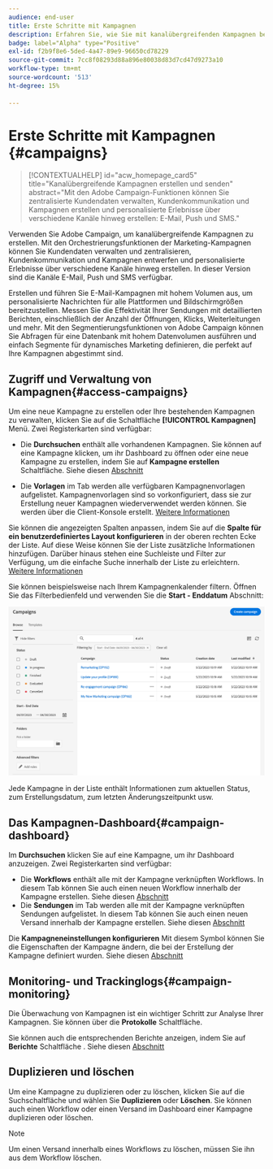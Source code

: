 ```yaml
---
audience: end-user
title: Erste Schritte mit Kampagnen
description: Erfahren Sie, wie Sie mit kanalübergreifenden Kampagnen beginnen
badge: label="Alpha" type="Positive"
exl-id: f2b9f8e6-5ded-4a47-89e9-96650cd78229
source-git-commit: 7cc8f08293d88a896e80038d83d7cd47d9273a10
workflow-type: tm+mt
source-wordcount: '513'
ht-degree: 15%

---
```



# Erste Schritte mit Kampagnen {#campaigns}

>[!CONTEXTUALHELP]
>id="acw_homepage_card5"
>title="Kanalübergreifende Kampagnen erstellen und senden"
>abstract="Mit den Adobe Campaign-Funktionen können Sie zentralisierte Kundendaten verwalten, Kundenkommunikation und Kampagnen erstellen und personalisierte Erlebnisse über verschiedene Kanäle hinweg erstellen: E-Mail, Push und SMS."

Verwenden Sie Adobe Campaign, um kanalübergreifende Kampagnen zu erstellen. Mit den Orchestrierungsfunktionen der Marketing-Kampagnen können Sie Kundendaten verwalten und zentralisieren, Kundenkommunikation und Kampagnen entwerfen und personalisierte Erlebnisse über verschiedene Kanäle hinweg erstellen. In dieser Version sind die Kanäle E-Mail, Push und SMS verfügbar.

Erstellen und führen Sie E-Mail-Kampagnen mit hohem Volumen aus, um personalisierte Nachrichten für alle Plattformen und Bildschirmgrößen bereitzustellen.
Messen Sie die Effektivität Ihrer Sendungen mit detaillierten Berichten, einschließlich der Anzahl der Öffnungen, Klicks, Weiterleitungen und mehr. Mit den Segmentierungsfunktionen von Adobe Campaign können Sie Abfragen für eine Datenbank mit hohem Datenvolumen ausführen und einfach Segmente für dynamisches Marketing definieren, die perfekt auf Ihre Kampagnen abgestimmt sind.

<!--
Get Started with campaigns
Adobe Campaign offers a set of solutions that help you personalize and deliver campaigns across all of your online and offline channels. You can create, configure, execute and analyze marketing campaigns. All marketing campaigns can be managed from a unified control center. Discover how to browse and create marketing campaigns in this section.

Campaigns include actions (deliveries) and processes (importing or extracting files), as well as resources (marketing documents, delivery outlines). They are used in marketing campaigns. Campaigns are part of a program, and programs are included in a campaign plan.
-->

## Zugriff und Verwaltung von Kampagnen{#access-campaigns}

Um eine neue Kampagne zu erstellen oder Ihre bestehenden Kampagnen zu verwalten, klicken Sie auf die Schaltfläche **[!UICONTROL Kampagnen]** Menü. Zwei Registerkarten sind verfügbar:

* Die **Durchsuchen** enthält alle vorhandenen Kampagnen. Sie können auf eine Kampagne klicken, um ihr Dashboard zu öffnen oder eine neue Kampagne zu erstellen, indem Sie auf **Kampagne erstellen** Schaltfläche. Siehe diesen [Abschnitt](create-campaigns.md#create-campaigns)

* Die **Vorlagen** im Tab werden alle verfügbaren Kampagnenvorlagen aufgelistet. Kampagnenvorlagen sind so vorkonfiguriert, dass sie zur Erstellung neuer Kampagnen wiederverwendet werden können. Sie werden über die Client-Konsole erstellt. [Weitere Informationen](https://experienceleague.adobe.com/docs/campaign/automation/campaign-orchestration/marketing-campaign-templates.html?lang=de)

Sie können die angezeigten Spalten anpassen, indem Sie auf die **Spalte für ein benutzerdefiniertes Layout konfigurieren** in der oberen rechten Ecke der Liste. Auf diese Weise können Sie der Liste zusätzliche Informationen hinzufügen. Darüber hinaus stehen eine Suchleiste und Filter zur Verfügung, um die einfache Suche innerhalb der Liste zu erleichtern. [Weitere Informationen](../get-started/user-interface.md#list-screens)

Sie können beispielsweise nach Ihrem Kampagnenkalender filtern. Öffnen Sie das Filterbedienfeld und verwenden Sie die **Start - Enddatum** Abschnitt:

![Liste der Kampagnen](assets/campaign-filter-on-dates.png)

Jede Kampagne in der Liste enthält Informationen zum aktuellen Status, zum Erstellungsdatum, zum letzten Änderungszeitpunkt usw.

## Das Kampagnen-Dashboard{#campaign-dashboard}

Im **Durchsuchen** klicken Sie auf eine Kampagne, um ihr Dashboard anzuzeigen. Zwei Registerkarten sind verfügbar:

* Die **Workflows** enthält alle mit der Kampagne verknüpften Workflows. In diesem Tab können Sie auch einen neuen Workflow innerhalb der Kampagne erstellen. Siehe diesen [Abschnitt](create-campaigns.md#create-campaigns)
* Die **Sendungen** im Tab werden alle mit der Kampagne verknüpften Sendungen aufgelistet. In diesem Tab können Sie auch einen neuen Versand innerhalb der Kampagne erstellen. Siehe diesen [Abschnitt](create-campaigns.md#create-campaigns)

Die **Kampagneneinstellungen konfigurieren** Mit diesem Symbol können Sie die Eigenschaften der Kampagne ändern, die bei der Erstellung der Kampagne definiert wurden. Siehe diesen [Abschnitt](create-campaigns.md#create-campaigns)

## Monitoring- und Trackinglogs{#campaign-monitoring}

Die Überwachung von Kampagnen ist ein wichtiger Schritt zur Analyse Ihrer Kampagnen. Sie können über die **Protokolle** Schaltfläche.

Sie können auch die entsprechenden Berichte anzeigen, indem Sie auf **Berichte** Schaltfläche . Siehe diesen [Abschnitt](../reporting/campaign-reports.md)

## Duplizieren und löschen

Um eine Kampagne zu duplizieren oder zu löschen, klicken Sie auf die Suchschaltfläche und wählen Sie **Duplizieren** oder **Löschen**. Sie können auch einen Workflow oder einen Versand im Dashboard einer Kampagne duplizieren oder löschen.

>[!NOTE]
>
>Um einen Versand innerhalb eines Workflows zu löschen, müssen Sie ihn aus dem Workflow löschen.

